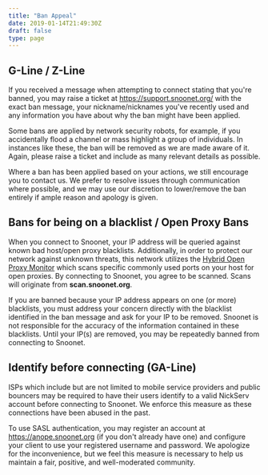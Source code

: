 ```yaml
---
title: "Ban Appeal"
date: 2019-01-14T21:49:30Z
draft: false
type: page
---
```


## G-Line / Z-Line
If you received a message when attempting to connect stating that you're banned, you may raise a ticket at https://support.snoonet.org/ with the exact ban message, your nickname/nicknames you've recently used and any information you have about why the ban might have been applied.

Some bans are applied by network security robots, for example, if you accidentally flood a channel or mass highlight a group of individuals. In instances like these, the ban will be removed as we are made aware of it. Again, please raise a ticket and include as many relevant details as possible.

Where a ban has been applied based on your actions, we still encourage you to contact us.  We prefer to resolve issues through communication where possible, and we may use our discretion to lower/remove the ban entirely if ample reason and apology is given.

## Bans for being on a blacklist / Open Proxy Bans
When you connect to Snoonet, your IP address will be queried against known bad host/open proxy blacklists. Additionally, in order to protect our network against unknown threats, this network utilizes the [Hybrid Open Proxy Monitor](https://github.com/ircd-seven/hopm) which scans specific commonly used ports on your host for open proxies. By connecting to Snoonet, you agree to be scanned. Scans will originate from **scan.snoonet.org**.

If you are banned because your IP address appears on one (or more) blacklists, you must address your concern directly with the blacklist identified in the ban message and ask for your IP to be removed. Snoonet is not responsible for the accuracy of the information contained in these blacklists. Until your IP(s) are removed, you may be repeatedly banned from connecting to Snoonet.

## Identify before connecting (GA-Line)
ISPs which include but are not limited to mobile service providers and public bouncers may be required to have their users identify to a valid NickServ account before connecting to Snoonet. We enforce this measure as these connections have been abused in the past.

To use SASL authentication, you may register an account at https://anope.snoonet.org (if you don't already have one) and configure your client to use your registered username and password. We apologize for the inconvenience, but we feel this measure is necessary to help us maintain a fair, positive, and well-moderated community.

